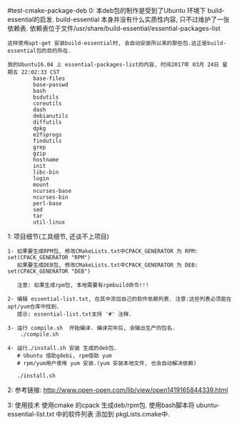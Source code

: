 #test-cmake-package-deb
0: 本deb包的制作是受到了Ubuntu 环境下 build-essential的启发.
    build-essential 本身并没有什么实质性内容, 只不过维护了一张依赖表.
    依赖表位于文件/usr/share/build-essential/essential-packages-list

    这样使用apt-get 安装build-essential时, 会自动安装所以来的那些包.这正是build-essential包的目的所在.

    我的Ubuntu16.04 上 essential-packages-list的内容, 时间2017年 03月 24日 星期五 22:02:33 CST
            base-files
            base-passwd
            bash
            bsdutils
            coreutils
            dash
            debianutils
            diffutils
            dpkg
            e2fsprogs
            findutils
            grep
            gzip
            hostname
            init
            libc-bin
            login
            mount
            ncurses-base
            ncurses-bin
            perl-base
            sed
            tar
            util-linux


1: 项目细节(工具细节, 还谈不上项目)

    1- 如果要生成RPM包, 修改CMakeLists.txt中CPACK_GENERATOR 为 RPM: set(CPACK_GENERATOR "RPM")
       如果要生成DEB包, 修改CMakeLists.txt中CPACK_GENERATOR 为 DEB: set(CPACK_GENERATOR "DEB")

       注意: 如果生成rpm包, 本地需要有rpmbuild命令!!!

    2- 编辑 essential-list.txt, 在其中添加自己的软件依赖列表. 注意:这些列表必须能在apt/yum仓库中找到.
       提示: essential-list.txt支持 '#' 注释.

    3- 运行 compile.sh  开始编译. 编译完毕后, 会输出生产的包名.
        ./compile.sh

    4- 运行./install.sh 安装 生成的deb包.
       # Ubuntu 借助gdebi, rpm借助 yum
       # rpm/yum用户使用 yum 安装.(yum 安装本地文件, 也会自动解决依赖)

       ./install.sh


2: 参考链接: http://www.open-open.com/lib/view/open1419165844339.html


3: 使用技术
    使用cmake 的cpack 生成deb/rpm包.
    使用bash脚本将 ubuntu-essential-list.txt 中的软件列表 添加到 pkgLists.cmake中.
